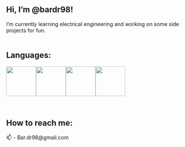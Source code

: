 <div align="left">
<h2> Hi, I’m @bardr98! </h2>
I’m currently learning electrical engineering
and working on some side projects for fun.
</div>
<br>

## Languages:
<img src="https://cdn.jsdelivr.net/npm/programming-languages-logos/src/python/python.png" height="80"><img src="http://content.arduino.cc/brand/arduino-color.svg" width="80"><img src="https://cdn.jsdelivr.net/npm/programming-languages-logos/src/cpp/cpp.png" height="80"><img src="https://user-images.githubusercontent.com/16542113/50175134-4f7b3700-02fc-11e9-914e-cb317fddce4e.png" width="80">

<br>
<div align="left">
<h2>How to reach me:</h2>
📫 - Bar.dr98@gmail.com
</div>
<br>
